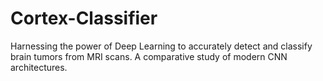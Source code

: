 # Cortex-Classifier
Harnessing the power of Deep Learning to accurately detect and classify brain tumors from MRI scans. A comparative study of modern CNN architectures.
